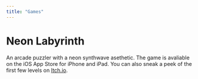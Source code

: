 ```yaml
---
title: "Games"
---
```


# Neon Labyrinth
An arcade puzzler with a neon synthwave asethetic. The game is avaliable on the iOS App Store for iPhone and iPad. You can also sneak a peek of the first few levels on [Itch.io](https://unremarkablegames.itch.io/neon-labyrinth).